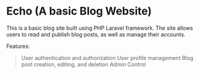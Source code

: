 # Echo (A basic Blog Website)


This is a basic blog site built using PHP Laravel framework. The site allows users to read and publish blog posts, as well as manage their accounts.

Features:
>User authentication and authorization
>User profile management
>Blog post creation, editing, and deletion
>Admin Control
